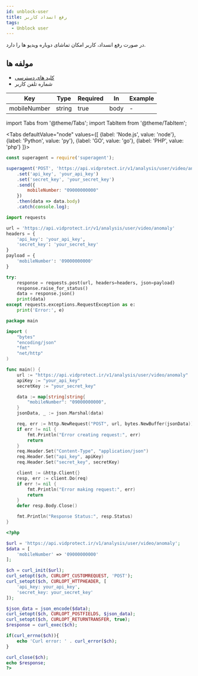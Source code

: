 ```yaml
---
id: unblock-user
title: رفع انسداد کاربر
tags:
  - Unblock user
---
```


در صورت رفع انسداد، کاربر امکان تماشای دوباره ویدیو ها را دارد.

## مولفه ها

* [کلید های دسترسی](https://vidprotect.ir/panel/settings/security-settings)
* شماره تلفن کاربر

| Key          | Type   | Required | In   | Example |
|--------------|--------|----------|------|---------|
| mobileNumber | string | true     | body | -       |

import Tabs from '@theme/Tabs';
import TabItem from '@theme/TabItem';

<Tabs
defaultValue="node"
values={[
{label: 'Node.js', value: 'node'},
{label: 'Python', value: 'py'},
{label: 'GO', value: 'go'},
{label: 'PHP', value: 'php'}
]}>

<TabItem value="node">

```js
const superagent = require('superagent');

superagent('POST', 'https://api.vidprotect.ir/v1/analysis/user/video/anomaly')
    .set('api_key', 'your_api_key')
    .set('secret_key', 'your_secret_key')
    .send({
        mobileNumber: "09000000000"
    })
    .then(data => data.body)
    .catch(console.log);
```

</TabItem>

<TabItem value="py">

```python
import requests

url = 'https://api.vidprotect.ir/v1/analysis/user/video/anomaly'
headers = {
    'api_key': 'your_api_key',
    'secret_key': 'your_secret_key'
}
payload = {
    'mobileNumber': '09000000000'
}

try:
    response = requests.post(url, headers=headers, json=payload)
    response.raise_for_status()
    data = response.json()
    print(data)
except requests.exceptions.RequestException as e:
    print('Error:', e)
```

</TabItem>


<TabItem value="go">

```go
package main

import (
	"bytes"
	"encoding/json"
	"fmt"
	"net/http"
)

func main() {
	url := "https://api.vidprotect.ir/v1/analysis/user/video/anomaly"
	apiKey := "your_api_key"
	secretKey := "your_secret_key"

	data := map[string]string{
		"mobileNumber": "09000000000",
	}
	jsonData, _ := json.Marshal(data)

	req, err := http.NewRequest("POST", url, bytes.NewBuffer(jsonData))
	if err != nil {
		fmt.Println("Error creating request:", err)
		return
	}
	req.Header.Set("Content-Type", "application/json")
	req.Header.Set("api_key", apiKey)
	req.Header.Set("secret_key", secretKey)

	client := &http.Client{}
	resp, err := client.Do(req)
	if err != nil {
		fmt.Println("Error making request:", err)
		return
	}
	defer resp.Body.Close()

	fmt.Println("Response Status:", resp.Status)
}
```

</TabItem>

<TabItem value="php">

```php
<?php

$url = 'https://api.vidprotect.ir/v1/analysis/user/video/anomaly';
$data = [
    'mobileNumber' => '09000000000'
];

$ch = curl_init($url);
curl_setopt($ch, CURLOPT_CUSTOMREQUEST, 'POST');
curl_setopt($ch, CURLOPT_HTTPHEADER, [
    'api_key: your_api_key',
    'secret_key: your_secret_key'
]);

$json_data = json_encode($data);
curl_setopt($ch, CURLOPT_POSTFIELDS, $json_data);
curl_setopt($ch, CURLOPT_RETURNTRANSFER, true);
$response = curl_exec($ch);

if(curl_errno($ch)){
    echo 'Curl error: ' . curl_error($ch);
}

curl_close($ch);
echo $response;
?>
```

</TabItem>

</Tabs>